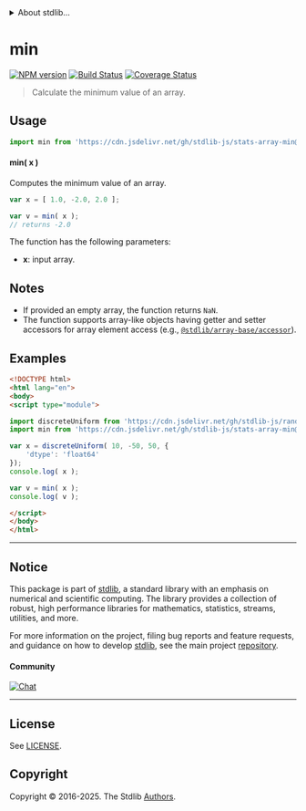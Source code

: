 <!--

@license Apache-2.0

Copyright (c) 2025 The Stdlib Authors.

Licensed under the Apache License, Version 2.0 (the "License");
you may not use this file except in compliance with the License.
You may obtain a copy of the License at

   http://www.apache.org/licenses/LICENSE-2.0

Unless required by applicable law or agreed to in writing, software
distributed under the License is distributed on an "AS IS" BASIS,
WITHOUT WARRANTIES OR CONDITIONS OF ANY KIND, either express or implied.
See the License for the specific language governing permissions and
limitations under the License.

-->


<details>
  <summary>
    About stdlib...
  </summary>
  <p>We believe in a future in which the web is a preferred environment for numerical computation. To help realize this future, we've built stdlib. stdlib is a standard library, with an emphasis on numerical and scientific computation, written in JavaScript (and C) for execution in browsers and in Node.js.</p>
  <p>The library is fully decomposable, being architected in such a way that you can swap out and mix and match APIs and functionality to cater to your exact preferences and use cases.</p>
  <p>When you use stdlib, you can be absolutely certain that you are using the most thorough, rigorous, well-written, studied, documented, tested, measured, and high-quality code out there.</p>
  <p>To join us in bringing numerical computing to the web, get started by checking us out on <a href="https://github.com/stdlib-js/stdlib">GitHub</a>, and please consider <a href="https://opencollective.com/stdlib">financially supporting stdlib</a>. We greatly appreciate your continued support!</p>
</details>

# min

[![NPM version][npm-image]][npm-url] [![Build Status][test-image]][test-url] [![Coverage Status][coverage-image]][coverage-url] <!-- [![dependencies][dependencies-image]][dependencies-url] -->

> Calculate the minimum value of an array.

<section class="intro">

</section>

<!-- /.intro -->



<section class="usage">

## Usage

```javascript
import min from 'https://cdn.jsdelivr.net/gh/stdlib-js/stats-array-min@esm/index.mjs';
```

#### min( x )

Computes the minimum value of an array.

```javascript
var x = [ 1.0, -2.0, 2.0 ];

var v = min( x );
// returns -2.0
```

The function has the following parameters:

-   **x**: input array.

</section>

<!-- /.usage -->

<section class="notes">

## Notes

-   If provided an empty array, the function returns `NaN`.
-   The function supports array-like objects having getter and setter accessors for array element access (e.g., [`@stdlib/array-base/accessor`][@stdlib/array/base/accessor]).

</section>

<!-- /.notes -->

<section class="examples">

## Examples

<!-- eslint no-undef: "error" -->

```html
<!DOCTYPE html>
<html lang="en">
<body>
<script type="module">

import discreteUniform from 'https://cdn.jsdelivr.net/gh/stdlib-js/random-array-discrete-uniform@esm/index.mjs';
import min from 'https://cdn.jsdelivr.net/gh/stdlib-js/stats-array-min@esm/index.mjs';

var x = discreteUniform( 10, -50, 50, {
    'dtype': 'float64'
});
console.log( x );

var v = min( x );
console.log( v );

</script>
</body>
</html>
```

</section>

<!-- /.examples -->

<!-- Section for related `stdlib` packages. Do not manually edit this section, as it is automatically populated. -->

<section class="related">

</section>

<!-- /.related -->

<!-- Section for all links. Make sure to keep an empty line after the `section` element and another before the `/section` close. -->


<section class="main-repo" >

* * *

## Notice

This package is part of [stdlib][stdlib], a standard library with an emphasis on numerical and scientific computing. The library provides a collection of robust, high performance libraries for mathematics, statistics, streams, utilities, and more.

For more information on the project, filing bug reports and feature requests, and guidance on how to develop [stdlib][stdlib], see the main project [repository][stdlib].

#### Community

[![Chat][chat-image]][chat-url]

---

## License

See [LICENSE][stdlib-license].


## Copyright

Copyright &copy; 2016-2025. The Stdlib [Authors][stdlib-authors].

</section>

<!-- /.stdlib -->

<!-- Section for all links. Make sure to keep an empty line after the `section` element and another before the `/section` close. -->

<section class="links">

[npm-image]: http://img.shields.io/npm/v/@stdlib/stats-array-min.svg
[npm-url]: https://npmjs.org/package/@stdlib/stats-array-min

[test-image]: https://github.com/stdlib-js/stats-array-min/actions/workflows/test.yml/badge.svg?branch=main
[test-url]: https://github.com/stdlib-js/stats-array-min/actions/workflows/test.yml?query=branch:main

[coverage-image]: https://img.shields.io/codecov/c/github/stdlib-js/stats-array-min/main.svg
[coverage-url]: https://codecov.io/github/stdlib-js/stats-array-min?branch=main

<!--

[dependencies-image]: https://img.shields.io/david/stdlib-js/stats-array-min.svg
[dependencies-url]: https://david-dm.org/stdlib-js/stats-array-min/main

-->

[chat-image]: https://img.shields.io/gitter/room/stdlib-js/stdlib.svg
[chat-url]: https://app.gitter.im/#/room/#stdlib-js_stdlib:gitter.im

[stdlib]: https://github.com/stdlib-js/stdlib

[stdlib-authors]: https://github.com/stdlib-js/stdlib/graphs/contributors

[umd]: https://github.com/umdjs/umd
[es-module]: https://developer.mozilla.org/en-US/docs/Web/JavaScript/Guide/Modules

[deno-url]: https://github.com/stdlib-js/stats-array-min/tree/deno
[deno-readme]: https://github.com/stdlib-js/stats-array-min/blob/deno/README.md
[umd-url]: https://github.com/stdlib-js/stats-array-min/tree/umd
[umd-readme]: https://github.com/stdlib-js/stats-array-min/blob/umd/README.md
[esm-url]: https://github.com/stdlib-js/stats-array-min/tree/esm
[esm-readme]: https://github.com/stdlib-js/stats-array-min/blob/esm/README.md
[branches-url]: https://github.com/stdlib-js/stats-array-min/blob/main/branches.md

[stdlib-license]: https://raw.githubusercontent.com/stdlib-js/stats-array-min/main/LICENSE

[@stdlib/array/base/accessor]: https://github.com/stdlib-js/array-base-accessor/tree/esm

</section>

<!-- /.links -->

